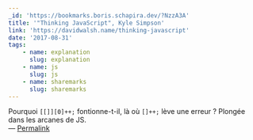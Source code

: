 ```yaml
---
_id: 'https://bookmarks.boris.schapira.dev/?NzzA3A'
title: '"Thinking JavaScript", Kyle Simpson'
link: 'https://davidwalsh.name/thinking-javascript'
date: '2017-08-31'
tags:
    - name: explanation
      slug: explanation
    - name: js
      slug: js
    - name: sharemarks
      slug: sharemarks
---
```


Pourquoi `[[]][0]++;` fontionne-t-il, là où `[]++;` lève une erreur ? Plongée
dans les arcanes de JS. <br>&#8212;
<a href="https://bookmarks.boris.schapira.dev/?NzzA3A" title="Permalink">Permalink</a>
